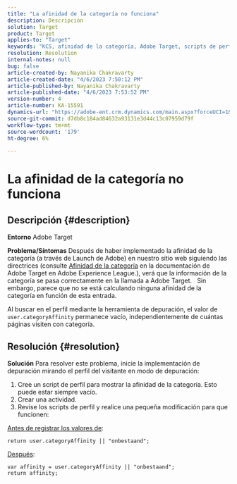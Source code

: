 ```yaml
---
title: "La afinidad de la categoría no funciona"
description: Descripción
solution: Target
product: Target
applies-to: "Target"
keywords: "KCS, afinidad de la categoría, Adobe Target, scripts de perfil, user.categoryAffinity"
resolution: Resolution
internal-notes: null
bug: false
article-created-by: Nayanika Chakravarty
article-created-date: "4/6/2023 7:50:12 PM"
article-published-by: Nayanika Chakravarty
article-published-date: "4/6/2023 7:53:52 PM"
version-number: 4
article-number: KA-15591
dynamics-url: "https://adobe-ent.crm.dynamics.com/main.aspx?forceUCI=1&pagetype=entityrecord&etn=knowledgearticle&id=a8dd7d38-b4d4-ed11-a7c7-6045bd006b3d"
source-git-commit: d7db8c184ad84632a93131e3d44c13c07959d79f
workflow-type: tm+mt
source-wordcount: '179'
ht-degree: 6%

---
```


# La afinidad de la categoría no funciona

## Descripción {#description}


<b>Entorno</b>
Adobe Target

<b>Problema/Síntomas</b>
Después de haber implementado la afinidad de la categoría (a través de Launch de Adobe) en nuestro sitio web siguiendo las directrices (consulte [Afinidad de la categoría](https://experienceleague.adobe.com/docs/target/using/audiences/visitor-profiles/category-affinity.html?lang=en "Haga clic en el siguiente enlace https://experienceleague.adobe.com/docs/target/using/audiences/visitor-profiles/category-affinity.html?lang=en") en la documentación de Adobe Target en Adobe Experience League.), verá que la información de la categoría se pasa correctamente en la llamada a Adobe Target.
 
Sin embargo, parece que no se está calculando ninguna afinidad de la categoría en función de esta entrada.

Al buscar en el perfil mediante la herramienta de depuración, el valor de `user.categoryAffinity` permanece vacío, independientemente de cuántas páginas visiten con categoría.


## Resolución {#resolution}


<b>Solución</b>
Para resolver este problema, inicie la implementación de depuración mirando el perfil del visitante en modo de depuración:

1. Cree un script de perfil para mostrar la afinidad de la categoría. Esto puede estar siempre vacío.
2. Crear una actividad.
3. Revise los scripts de perfil y realice una pequeña modificación para que funcionen:


<u>Antes de registrar los valores de</u>:


```
return user.categoryAffinity || "onbestaand";
```


<u>Después</u>:


```
var affinity = user.categoryAffinity || "onbestaand";
return affinity;
```

